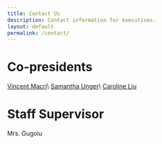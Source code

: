 ```yaml
---
title: Contact Us
description: Contact information for executives.
layout: default
permalink: /contact/
---
```


# Co-presidents
[Vincent Macri](mailto:math@vincemacri.ca)\\
[Samantha Unger](mailto:sammydsu@gmail.com)\\
[Caroline Liu](mailto:carolinecliu@gmail.com)

# Staff Supervisor
Mrs. Gugoiu
